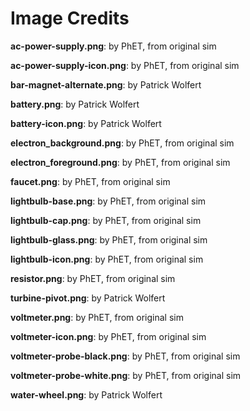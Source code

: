 Image Credits
===========

**ac-power-supply.png**: by PhET, from original sim

**ac-power-supply-icon.png**: by PhET, from original sim

**bar-magnet-alternate.png**: by Patrick Wolfert

**battery.png**: by Patrick Wolfert

**battery-icon.png**: by Patrick Wolfert

**electron_background.png**: by PhET, from original sim

**electron_foreground.png**: by PhET, from original sim

**faucet.png**: by PhET, from original sim

**lightbulb-base.png**: by PhET, from original sim

**lightbulb-cap.png**: by PhET, from original sim

**lightbulb-glass.png**: by PhET, from original sim

**lightbulb-icon.png**: by PhET, from original sim

**resistor.png**: by PhET, from original sim

**turbine-pivot.png**: by Patrick Wolfert

**voltmeter.png**: by PhET, from original sim

**voltmeter-icon.png**: by PhET, from original sim

**voltmeter-probe-black.png**: by PhET, from original sim

**voltmeter-probe-white.png**: by PhET, from original sim

**water-wheel.png**: by Patrick Wolfert